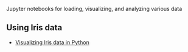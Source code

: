 Jupyter notebooks for loading, visualizing, and analyzing various data

<h2>Using Iris data</h2>
<ul>
<li><a href="https://github.com/zeroth-choi/python_snippets/blob/main/Iris/Visualizing_Iris_in_Python.ipynb">Visualizing Iris data in Python</a></li>
 </ul>
